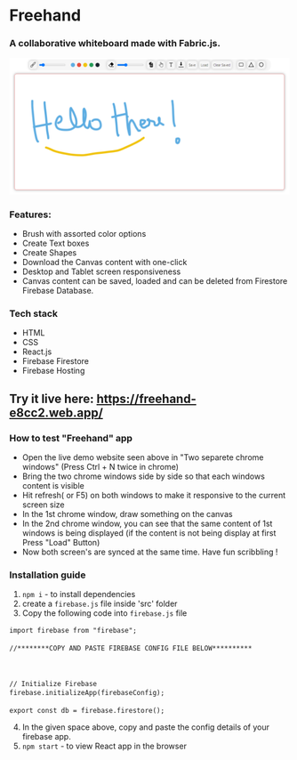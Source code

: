 # Freehand
### A collaborative whiteboard made with Fabric.js.   
![](screenshot/screenshot.png)

### Features: 
- Brush with assorted color options
- Create Text boxes 
- Create Shapes 
- Download the Canvas content with one-click
- Desktop and Tablet screen responsiveness
- Canvas content can be saved, loaded and can be deleted from Firestore Firebase Database.

### Tech stack
* HTML 
* CSS 
* React.js
* Firebase Firestore
* Firebase Hosting


## Try it live here: https://freehand-e8cc2.web.app/


### How to test "Freehand" app

- Open the live demo website seen above in "Two separete chrome windows" (Press Ctrl + N twice in chrome)
- Bring the two chrome windows side by side so that each windows content is visible
- Hit refresh( or F5) on both windows to make it responsive to the current screen size
- In the 1st chrome window, draw something on the canvas
- In the 2nd chrome window, you can see that the same content of 1st windows is being displayed (if the content is not being display at first Press "Load" Button)
- Now both screen's are synced at the same time. Have fun scribbling !



### Installation guide

1. `npm i` - to install dependencies
2. create a `firebase.js` file inside 'src' folder
3. Copy the following code into `firebase.js` file  
```
import firebase from "firebase";

//********COPY AND PASTE FIREBASE CONFIG FILE BELOW**********



// Initialize Firebase
firebase.initializeApp(firebaseConfig);

export const db = firebase.firestore();

```
4. In the given space above, copy and paste the config details of your firebase app.
5. `npm start` - to view React app in the browser